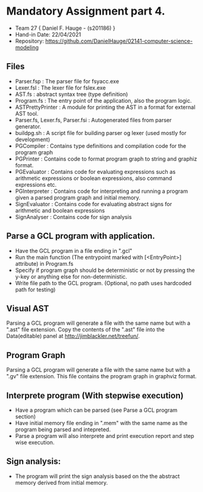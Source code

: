 # Mandatory Assignment part 4.
- Team 27 { Daniel F. Hauge - (s201186) }
- Hand-in Date: 22/04/2021
- Repository: https://github.com/DanielHauge/02141-computer-science-modeling

## Files
- Parser.fsp : The parser file for fsyacc.exe
- Lexer.fsl : The lexer file for fslex.exe
- AST.fs : abstract syntax tree (type definition)
- Program.fs : The entry point of the application, also the program logic.
- ASTPrettyPrinter : A module for printing the AST in a format for external AST tool.
- Parser.fs, Lexer.fs, Parser.fsi : Autogenerated files from parser generator.
- buildpg.sh : A script file for building parser og lexer (used mostly for development)
- PGCompiler : Contains type definitions and compilation code for the program graph
- PGPrinter : Contains code to format program graph to string and graphiz format.
- PGEvaluator : Contains code for evaluating expressions such as arithmetic expressions or boolean expressions, also command expressions etc.
- PGInterpreter : Contains code for interpreting and running a program given a parsed program graph and initial memory.
- SignEvaluator : Contains code for evaluating abstract signs for arithmetic and boolean expressions
- SignAnalyser : Contains code for sign analysis

## Parse a GCL program with application.
- Have the GCL program in a file ending in ".gcl"
- Run the main function (The entrypoint marked with [\<EntryPoint>] attribute) in Program.fs
- Specify if program graph should be deterministic or not by pressing the y-key or anything else for non-deterministic.
- Write file path to the GCL program. (Optional, no path uses hardcoded path for testing)

## Visual AST
Parsing a GCL program will generate a file with the same name but with a ".ast" file extension. Copy the contents of the ".ast" file into the Data(editable) panel at http://jimblackler.net/treefun/.

## Program Graph
Parsing a GCL program will generate a file with the same name but with a ".gv" file extension. This file contains the program graph in graphviz format.

## Interprete program (With stepwise execution)
- Have a program which can be parsed (see Parse a GCL program section)
- Have initial memory file ending in ".mem" with the same name as the program being parsed and intepreted.
- Parse a program will also interprete and print execution report and step wise execution.

## Sign analysis:
- The program will print the sign analysis based on the the abstract memory derived from initial memory.